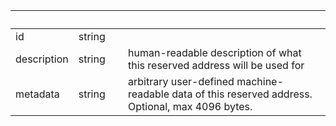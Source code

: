 
|&nbsp;|&nbsp;|&nbsp;|&nbsp;|
|---|---|---|---|
| id | string | |  |
| description | string | | human-readable description of what this reserved address will be used for |
| metadata | string | | arbitrary user-defined machine-readable data of this reserved address. Optional, max 4096 bytes. |